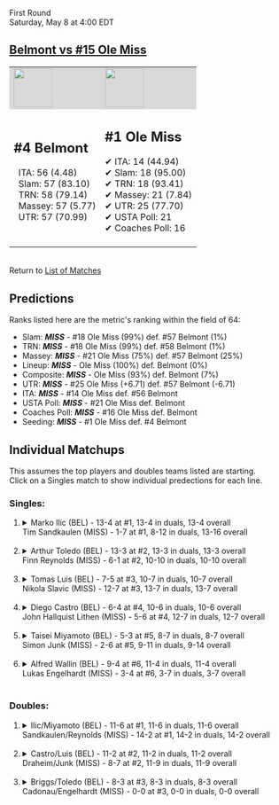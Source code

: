 First Round  
Saturday, May 8 at 4:00 EDT
## [Belmont vs #15 Ole Miss](https://www.ncaa.com/game/5833398) 

<table><tr style="background-color: #d9d9d9 !important"><td><img src="https://www.ncaa.com/sites/default/files/images/logos/schools/b/belmont.70.png" width="70" height="70" /></td><td><img src="https://www.ncaa.com/sites/default/files/images/logos/schools/o/ole-miss.70.png" width="70" height="70" /></td></tr><tr>
<td>  

<h2>#4 Belmont</h2>  
&nbsp; ITA: 56 (4.48)<br>  
&nbsp; Slam: 57 (83.10)<br>  
&nbsp; TRN: 58 (79.14)<br>  
&nbsp; Massey: 57 (5.77)<br>  
&nbsp; UTR: 57 (70.99)<br>  
<br>  

</td>
<td>  

<h2>#1 Ole Miss</h2>  
&#10004; ITA: 14 (44.94)<br>  
&#10004; Slam: 18 (95.00)<br>  
&#10004; TRN: 18 (93.41)<br>  
&#10004; Massey: 21 (7.84)<br>  
&#10004; UTR: 25 (77.70)<br>  
&#10004; USTA Poll: 21<br>  
&#10004; Coaches Poll: 16<br>  
<br>  

</td>
</tr></table>  


<br>Return to [List of Matches](../index.md)  

## Predictions  

Ranks listed here are the metric's ranking within the field of 64:  
- Slam: ***MISS*** - #18 Ole Miss (99%) def. #57 Belmont (1%)  
- TRN: ***MISS*** - #18 Ole Miss (99%) def. #58 Belmont (1%)  
- Massey: ***MISS*** - #21 Ole Miss (75%) def. #57 Belmont (25%)  
- Lineup: ***MISS*** - Ole Miss (100%) def. Belmont (0%)  
- Composite: ***MISS*** - Ole Miss (93%) def. Belmont (7%)  
- UTR: ***MISS*** - #25 Ole Miss (+6.71) def. #57 Belmont (-6.71)  
- ITA: ***MISS*** - #14 Ole Miss def. #56 Belmont  
- USTA Poll: ***MISS*** - #21 Ole Miss def. Belmont  
- Coaches Poll: ***MISS*** - #16 Ole Miss def. Belmont  
- Seeding: ***MISS*** - #1 Ole Miss def. #4 Belmont  

## Individual Matchups  
This assumes the top players and doubles teams listed are starting.  
Click on a Singles match to show individual predections for each line.  

### Singles:  

<ol>
<li><details>
<summary markdown="span">Marko Ilic (BEL) - 13-4 at #1, 13-4 in duals, 13-4 overall<br>Tim Sandkaulen (MISS) - 1-7 at #1, 8-12 in duals, 13-16 overall</summary>
<h4>Predictions</h4><ul>
<li>Slam: <b><i>MISS</i></b> - Sandkaulen (79%) def. Ilic (21%)</li>  
<li>TRN: <b><i>MISS</i></b> - Sandkaulen (91%) def. Ilic (9%)</li>  
<li>Massey: <b><i>MISS</i></b> - Sandkaulen (75%) def. Ilic (25%)</li>  
<li>UTR: <b><i>MISS</i></b> - Sandkaulen (93%) def. Ilic (7%)</li>  
<li>Composite: <b><i>MISS</i></b> - Sandkaulen (84%) def. Ilic (16%)</li>  
<li>ITA: <b><i>MISS</i></b> - Sandkaulen (22.95) def. Ilic (2.51)</li>  
</ul>
</details>&nbsp;</li>
<li><details>
<summary markdown="span">Arthur Toledo (BEL) - 13-3 at #2, 13-3 in duals, 13-3 overall<br>Finn Reynolds (MISS) - 6-1 at #2, 10-10 in duals, 10-10 overall</summary>
<h4>Predictions</h4><ul>
<li>Slam: <b><i>MISS</i></b> - Reynolds (97%) def. Toledo (3%)</li>  
<li>TRN: <b><i>MISS</i></b> - Reynolds (98%) def. Toledo (2%)</li>  
<li>Massey: <b><i>MISS</i></b> - Reynolds (75%) def. Toledo (25%)</li>  
<li>UTR: <b><i>MISS</i></b> - Reynolds (97%) def. Toledo (3%)</li>  
<li>Composite: <b><i>MISS</i></b> - Reynolds (91%) def. Toledo (9%)</li>  
<li>ITA: <b><i>MISS</i></b> - Reynolds (36.17) def. Toledo (2.71)</li>  
</ul>
</details>&nbsp;</li>
<li><details>
<summary markdown="span">Tomas Luis (BEL) - 7-5 at #3, 10-7 in duals, 10-7 overall<br>Nikola Slavic (MISS) - 12-7 at #3, 13-7 in duals, 13-7 overall</summary>
<h4>Predictions</h4><ul>
<li>Slam: <b><i>MISS</i></b> - Slavic (99%) def. Luis (1%)</li>  
<li>TRN: <b><i>MISS</i></b> - Slavic (99%) def. Luis (1%)</li>  
<li>Massey: <b><i>MISS</i></b> - Slavic (75%) def. Luis (25%)</li>  
<li>UTR: <b><i>MISS</i></b> - Slavic (92%) def. Luis (8%)</li>  
<li>Composite: <b><i>MISS</i></b> - Slavic (90%) def. Luis (10%)</li>  
<li>ITA: <b><i>MISS</i></b> - Slavic (24.24) def. Luis (1.54)</li>  
</ul>
</details>&nbsp;</li>
<li><details>
<summary markdown="span">Diego Castro (BEL) - 6-4 at #4, 10-6 in duals, 10-6 overall<br>John Hallquist Lithen (MISS) - 5-6 at #4, 12-7 in duals, 12-7 overall</summary>
<h4>Predictions</h4><ul>
<li>Slam: <b><i>MISS</i></b> - Lithen (98%) def. Castro (2%)</li>  
<li>TRN: <b><i>MISS</i></b> - Lithen (99%) def. Castro (1%)</li>  
<li>Massey: <b><i>MISS</i></b> - Lithen (75%) def. Castro (25%)</li>  
<li>UTR: <b><i>MISS</i></b> - Lithen (96%) def. Castro (4%)</li>  
<li>Composite: <b><i>MISS</i></b> - Lithen (91%) def. Castro (9%)</li>  
<li>ITA: <b><i>MISS</i></b> - Lithen (2.40) def. Castro (1.99)</li>  
</ul>
</details>&nbsp;</li>
<li><details>
<summary markdown="span">Taisei Miyamoto (BEL) - 5-3 at #5, 8-7 in duals, 8-7 overall<br>Simon Junk (MISS) - 2-6 at #5, 9-11 in duals, 9-14 overall</summary>
<h4>Predictions</h4><ul>
<li>Slam: <b><i>MISS</i></b> - Junk (97%) def. Miyamoto (3%)</li>  
<li>TRN: <b><i>MISS</i></b> - Junk (98%) def. Miyamoto (2%)</li>  
<li>Massey: <b><i>MISS</i></b> - Junk (75%) def. Miyamoto (25%)</li>  
<li>UTR: <b><i>MISS</i></b> - Junk (96%) def. Miyamoto (4%)</li>  
<li>Composite: <b><i>MISS</i></b> - Junk (91%) def. Miyamoto (9%)</li>  
<li>ITA: <b><i>MISS</i></b> - Junk (1.99) def. Miyamoto (1.70)</li>  
</ul>
</details>&nbsp;</li>
<li><details>
<summary markdown="span">Alfred Wallin (BEL) - 9-4 at #6, 11-4 in duals, 11-4 overall<br>Lukas Engelhardt (MISS) - 3-4 at #6, 3-7 in duals, 3-7 overall</summary>
<h4>Predictions</h4><ul>
<li>Slam: <b><i>MISS</i></b> - Engelhardt (98%) def. Wallin (2%)</li>  
<li>TRN: <b><i>MISS</i></b> - Engelhardt (98%) def. Wallin (2%)</li>  
<li>Massey: <b><i>MISS</i></b> - Engelhardt (75%) def. Wallin (25%)</li>  
<li>UTR: <b><i>MISS</i></b> - Engelhardt (94%) def. Wallin (6%)</li>  
<li>Composite: <b><i>MISS</i></b> - Engelhardt (90%) def. Wallin (10%)</li>  
<li>ITA: <b><i>BEL</i></b> - Wallin (2.75) def. Engelhardt (0.00)</li>  
</ul>
</details>&nbsp;</li>
</ol>

### Doubles:  

<ol>
<li><details>
<summary markdown="span">Ilic/Miyamoto (BEL) - 11-6 at #1, 11-6 in duals, 11-6 overall<br>Sandkaulen/Reynolds (MISS) - 14-2 at #1, 14-2 in duals, 14-2 overall</summary>
<br>Sorry, we don't have any metrics for this match
</details>&nbsp;</li>
<li><details>
<summary markdown="span">Castro/Luis (BEL) - 11-2 at #2, 11-2 in duals, 11-2 overall<br>Draheim/Junk (MISS) - 8-7 at #2, 11-9 in duals, 11-9 overall</summary>
<br>Sorry, we don't have any metrics for this match
</details>&nbsp;</li>
<li><details>
<summary markdown="span">Briggs/Toledo (BEL) - 8-3 at #3, 8-3 in duals, 8-3 overall<br>Cadonau/Engelhardt (MISS) - 0-0 at #3, 0-0 in duals, 0-0 overall</summary>
<br>Sorry, we don't have any metrics for this match
</details>&nbsp;</li>
</ol>
